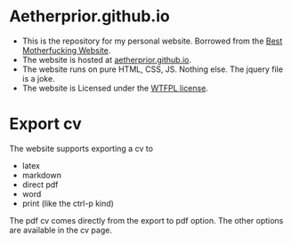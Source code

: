 # Aetherprior.github.io
- This is the repository for my personal website. Borrowed from the [Best Motherfucking Website](https://thebestmotherfucking.website/). 
- The website is hosted at [aetherprior.github.io](https://aetherprior.github.io/).    
- The website runs on pure HTML, CSS, JS. Nothing else. The jquery file is a joke.  
- The website is Licensed under the [WTFPL license](LICENSE).
# Export cv
The website supports exporting a cv to
- latex
- markdown
- direct pdf
- word
- print (like the ctrl-p kind)

The pdf cv comes directly from the export to pdf option. The other options are available in the cv page.
